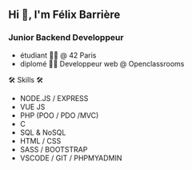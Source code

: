 ## Hi 👋, I'm Félix Barrière

### Junior Backend Developpeur


*	étudiant 🧑‍🎓 @ 42 Paris
*	diplomé 👨‍🎓 Developpeur web @ Openclassrooms


🛠 Skills 🛠
*	NODE.JS / EXPRESS
*	VUE JS
*	PHP (POO / PDO /MVC)
*	C
*	SQL & NoSQL
*	HTML / CSS
*	SASS / BOOTSTRAP
*	VSCODE / GIT / PHPMYADMIN


